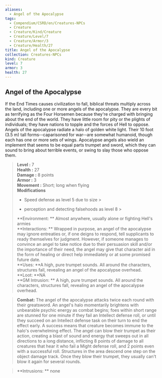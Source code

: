 ```yaml
---
aliases:
  - Angel of the Apocalypse
tags:
  - Compendium/CSRD/en/Creatures-NPCs
  - Creature
  - Creature/Kind/Creature
  - Creature/Level/7
  - Creature/Armor/3
  - Creature/Health/27
title: Angel of the Apocalypse
collection: Creatures-NPCs
kind: Creature
level: 7
armor: 3
health: 27
---
```

## Angel of the Apocalypse  
If the End Times causes civilization to fall, biblical threats multiply across the land, including one or more angels of the apocalypse. They are every bit as terrifying as the Four Horsemen because they're charged with bringing about the end of the world. They have little room for pity or the plights of individuals; they have nations to topple and the forces of Hell to oppose. 
Angels of the apocalypse radiate a halo of golden white light. Their 10 foot (3.5 m) tall forms--caparisoned for war--are somewhat humanoid, though each has one or more sets of wings. Apocalypse angels also wield an implement that seems to be equal parts trumpet and sword, which they can sound to bring about terrible events, or swing to slay those who oppose them.  

  
> **Level :** 7  
> **Health :** 27  
> **Damage :** 8 points  
> **Armor :** 3  
> **Movement :** Short; long when flying  
> **Modifications**  
>- Speed defense as level 5 due to size >
>  
>- perception and detecting falsehoods as level 8 >
>  
> **Environment: ** Almost anywhere, usually alone or fighting Hell's armies  
> **Interactions: ** Wrapped in purpose, an angel of the apocalypse may ignore entreaties or, if one deigns to respond, tell supplicants to ready themselves for judgment. However, if someone manages to convince an angel to take notice due to their persuasion skill and/or the importance of their need, the angel may give that character aid in the form of healing or direct help immediately or at some promised future date.  
> **Uses: **A high, pure trumpet sounds. All around the characters, structures fall, revealing an angel of the apocalypse overhead.  
> **Loot: **NA  
> **GM Intrusion: ** A high, pure trumpet sounds. All around the characters, structures fall, revealing an angel of the apocalypse overhead.  

> **Combat:** 
> The angel of the apocalypse attacks twice each round with their greatsword. 
An angel's halo momentarily brightens with unbearable psychic energy as combat begins; foes within short range are stunned for one minute if they fail an Intellect defense roll, or until they succeed on an Intellect defense task on their turn to end the effect early. A success means that creature becomes immune to the halo's overwhelming effect. 
The angel can blow their trumpet as their action, creating a blast of sound and energy that sweeps out in all directions to a long distance, inflicting 8 points of damage to all creatures that hear it who fail a Might defense roll, and 2 points even with a successful roll. Structures in the area descend one step on the object damage track. Once they blow their trumpet, they usually can't blow it again for several rounds.  
  

> **Intrusions: ** 
> none  
